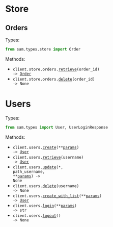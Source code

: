 # Store

## Orders

Types:

```python
from sam.types.store import Order
```

Methods:

- <code title="get /store/order/{orderId}">client.store.orders.<a href="./src/sam/resources/store/orders.py">retrieve</a>(order_id) -> <a href="./src/sam/types/store/order.py">Order</a></code>
- <code title="delete /store/order/{orderId}">client.store.orders.<a href="./src/sam/resources/store/orders.py">delete</a>(order_id) -> None</code>

# Users

Types:

```python
from sam.types import User, UserLoginResponse
```

Methods:

- <code title="post /user">client.users.<a href="./src/sam/resources/users.py">create</a>(\*\*<a href="src/sam/types/user_create_params.py">params</a>) -> <a href="./src/sam/types/user.py">User</a></code>
- <code title="get /user/{username}">client.users.<a href="./src/sam/resources/users.py">retrieve</a>(username) -> <a href="./src/sam/types/user.py">User</a></code>
- <code title="put /user/{username}">client.users.<a href="./src/sam/resources/users.py">update</a>(\*, path_username, \*\*<a href="src/sam/types/user_update_params.py">params</a>) -> None</code>
- <code title="delete /user/{username}">client.users.<a href="./src/sam/resources/users.py">delete</a>(username) -> None</code>
- <code title="post /user/createWithList">client.users.<a href="./src/sam/resources/users.py">create_with_list</a>(\*\*<a href="src/sam/types/user_create_with_list_params.py">params</a>) -> <a href="./src/sam/types/user.py">User</a></code>
- <code title="get /user/login">client.users.<a href="./src/sam/resources/users.py">login</a>(\*\*<a href="src/sam/types/user_login_params.py">params</a>) -> str</code>
- <code title="get /user/logout">client.users.<a href="./src/sam/resources/users.py">logout</a>() -> None</code>
